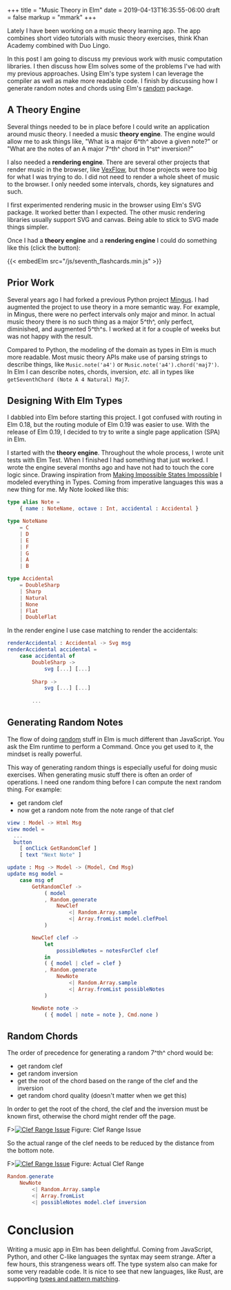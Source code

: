 +++
title = "Music Theory in Elm"
date = 2019-04-13T16:35:55-06:00
draft = false
markup = "mmark"
+++

Lately I have been working on a music theory learning app. The app combines short video tutorials with music theory exercises, think Khan Academy combined with Duo Lingo.

In this post I am going to discuss my previous work with music computation libraries. I then discuss how Elm solves some of the problems I've had with my previous approaches. Using Elm's type system I can leverage the compiler as well as make more readable code. I finish by discussing how I generate random notes and chords using Elm's [random](https://package.elm-lang.org/packages/elm/random/latest/) package.

## A Theory Engine

Several things needed to be in place before I could write an application around music theory. I needed a music **theory engine**. The engine would allow me to ask things like, "What is a major 6^th^ above a given note?" or "What are the notes of an A major 7^th^ chord in 1^st^ inversion?"

I also needed a **rendering engine**. There are several other projects that render music in the browser, like [VexFlow](http://www.vexflow.com/), but those projects were too big for what I was trying to do. I did not need to render a whole sheet of music to the browser. I only needed some intervals, chords, key signatures and such.

I first experimented rendering music in the browser using Elm's SVG package. It worked better than I expected. The other music rendering libraries usually support SVG and canvas. Being able to stick to SVG made things simpler.

Once I had a **theory engine** and a **rendering engine** I could do something like this (click the button):

{{< embedElm src="/js/seventh_flashcards.min.js" >}}

## Prior Work

Several years ago I had forked a previous Python project [Mingus](https://github.com/bspaans/python-mingus). I had augmented the project to use theory in a more semantic way. For example, in Mingus, there were no perfect intervals only major and minor. In actual music theory there is no such thing as a major 5^th^, only perfect, diminished, and augmented 5^th^s. I worked at it for a couple of weeks but was not happy with the result.

Compared to Python, the modeling of the domain as types in Elm is much more readable. Most music theory APIs make use of parsing strings to describe things, like `Music.note('a4')` or `Music.note('a4').chord('maj7')`. In Elm I can describe notes, chords, inversion, *etc.* all in types like `getSeventhChord (Note A 4 Natural) Maj7`.

## Designing With Elm Types 

I dabbled into Elm before starting this project. I got confused with routing in Elm 0.18, but the routing module of Elm 0.19 was easier to use. With the release of Elm 0.19, I decided to try to write a single page application (SPA) in Elm.

I started with the **theory engine**. Throughout the whole process, I wrote unit tests with Elm Test. When I finished I had something that just worked. I wrote the engine several months ago and have not had to touch the core logic since. Drawing inspiration from [Making Impossible States Impossible](https://youtu.be/IcgmSRJHu_8) I modeled everything in Types. Coming from imperative languages this was a new thing for me. My Note looked like this:

```Elm
type alias Note =
    { name : NoteName, octave : Int, accidental : Accidental }

type NoteName
    = C
    | D
    | E
    | F
    | G
    | A
    | B

type Accidental
    = DoubleSharp
    | Sharp
    | Natural
    | None
    | Flat
    | DoubleFlat
```

In the render engine I use case matching to render the accidentals:

```Elm
renderAccidental : Accidental -> Svg msg
renderAccidental accidental =
    case accidental of
        DoubleSharp ->
            svg [...] [...]
        
        Sharp ->
            svg [...] [...]
        
        ...
```

## Generating Random Notes

The flow of doing [random](https://package.elm-lang.org/packages/elm/random/latest/) stuff in Elm is much different than JavaScript. You ask the Elm runtime to perform a Command. Once you get used to it, the mindset is really powerful.

This way of generating random things is especially useful for doing music exercises. When generating music stuff there is often an order of operations. I need one random thing before I can compute the next random thing. For example:

- get random clef
- now get a random note from the note range of that clef

```elm
view : Model -> Html Msg
view model =
  ...
  button
    [ onClick GetRandomClef ]
    [ text "Next Note" ]

update : Msg -> Model -> (Model, Cmd Msg)
update msg model =
    case msg of
        GetRandomClef ->
            ( model
            , Random.generate
                NewClef
                    <| Random.Array.sample
                    <| Array.fromList model.clefPool
            )

        NewClef clef ->
            let
                possibleNotes = notesForClef clef
            in
            ( { model | clef = clef }
            , Random.generate
                NewNote
                    <| Random.Array.sample
                    <| Array.fromList possibleNotes
            )

        NewNote note ->
            ( { model | note = note }, Cmd.none )
```

## Random Chords

The order of precedence for generating a random 7^th^ chord would be:

- get random clef
- get random inversion
- get the root of the chord based on the range of the clef and the inversion
- get random chord quality (doesn't matter when we get this)

In order to get the root of the chord, the clef and the inversion must be known first, otherwise the chord might render off the page.

F>[![Clef Range Issue](/img/clef_range_problem.svg)](/files/clef_range_problem.html)
Figure: Clef Range Issue

So the actual range of the clef needs to be reduced by the distance from the bottom note.

F>[![Clef Range Issue](/img/clef_range.svg)](/files/clef_range.html)
Figure: Actual Clef Range

```elm
Random.generate
    NewNote
        <| Random.Array.sample
        <| Array.fromList
        <| possibleNotes model.clef inversion
```

# Conclusion

Writing a music app in Elm has been delightful. Coming from JavaScript, Python, and other C-like languages the syntax may seem strange. After a few hours, this strangeness wears off. The type system also can make for some very readable code. It is nice to see that new languages, like Rust, are supporting [types and pattern matching](https://doc.rust-lang.org/book/match.html).

